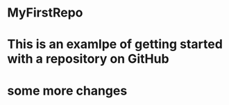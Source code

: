 # MyFirstRepo
# This is an examlpe of getting started with a repository on GitHub


# some more changes

